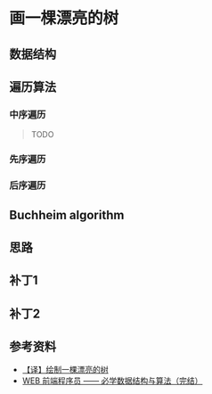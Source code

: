 # 画一棵漂亮的树

## 数据结构

## 遍历算法

### 中序遍历

> TODO

### 先序遍历

### 后序遍历

## Buchheim algorithm

## 思路

## 补丁1

## 补丁2

## 参考资料

- [【译】绘制一棵漂亮的树](https://juejin.cn/post/7078563617079197727)
- [WEB 前端程序员 —— 必学数据结构与算法（完结）](https://www.bilibili.com/video/BV1Pt4y1q7nD)
